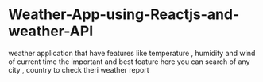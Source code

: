 # Weather-App-using-Reactjs-and-weather-API
weather application that have features like temperature , humidity and wind of current time the important and best feature here you can search of any city , country to check theri weather report
